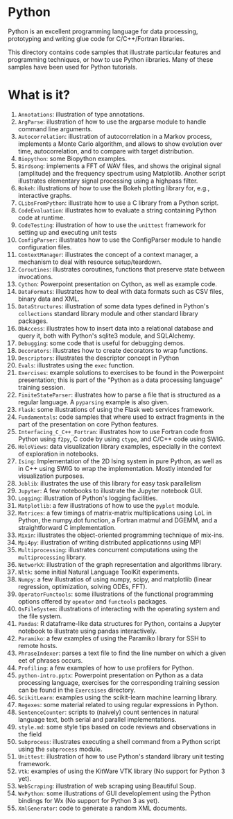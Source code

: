 # Python
Python is an excellent programming language for data processing,
prototyping and writing glue code for C/C++/Fortran libraries.

This directory contains code samples that illustrate particular features
and programming techniques, or how to use Python iibraries.  Many of
these samples have been used for Python tutorials.

# What is it?
1. `Annotations`: illustration of type annotations.
1. `ArgParse`: illustration of how to use the argparse module to handle
    command line arguments.
1. `Autocorrelation`: illustration of autocorrelation in a Markov process,
    implements a Monte Carlo algorithm, and allows to show evolution over
    time, autocorrelation, and to compare with target distribution.
1. `Biopython`: some Biopython examples.
1. `Birdsong`: implements a FFT of WAV files, and shows the original signal
    (amplitude) and the frequency spectrum using Matplotlib.  Another
    script illustrates elementary signal processing using a highpass
    filter.
1. `Bokeh`: illustrations of how to use the Bokeh plotting library for,
    e.g., interactive graphs.
1. `CLibsFromPython`: illustrate how to use a C library from a Python
    script.
1. `CodeEvaluation`: illustrates how to evaluate a string containing
    Python code at runtime.
1. `CodeTesting`: illustration of how to use the `unittest` framework for
    setting up and executing unit tests
1. `ConfigParser`: illustrates how to use the ConfigParser module to handle
    configuration files.
1. `ContextManager`: illustrates the concept of a context manager, a
    mechanism to deal with resource setup/teardown.
1. `Coroutines`: illustrates coroutines, functions that preserve state
    between invocations.
1. `Cython`: Powerpoint presentation on Cython, as well as example code.
1. `DataFormats`: illustrates how to deal with data formats such as CSV
    files, binary data and XML.
1. `DataStructures`: illustration of some data types defined in Python's
    `collections` standard library module and other standard library
    packages.
1. `DbAccess`: illustrates how to insert data into a relational database
    and query it, both with Python's sqlite3 module, and SQLAlchemy.
1. `Debugging`: some code that is useful for debugging demos.
1. `Decorators`: illustrates how to create decorators to wrap functions.
1. `Descriptors`: illustrates the descriptor concept in Python
1. `Evals`: illustrates using the `exec` function.
1. `Exercises`: example solutions to exercises to be found in the 
    Powerpoint presentation; this is part of the "Python as a data
    processing language" training session.
1. `FiniteStateParser`: illustrates how to parse a file that is structured
    as a regular language.  A `pyparsing` example is also given.
1. `Flask`: some illustrations of using the Flask web services framework.
1. `Fundamentals`: code samples that where used to extract fragments
    in the part of the presentation on core Python features.
1. `Interfacing_C_C++_Fortran`: illustrates how to use Fortran code
    from Python using `f2py`, C code by using `ctype`, and C/C++ code
    using SWIG.
1. `HoloViews`: data visualization library examples, especially in the
    context of exploration in notebooks.
1. `Ising`: Implementation of the 2D Ising system in pure Python, as well
    as in C++ using SWIG to wrap the implementation.  Mostly intended for
    visualization purposes.
1. `Joblib`: illustrates the use of this library for easy task parallelism
1. `Jupyter`: A few notebooks to illustrate the Jupyter notebook GUI.
1. `Logging`: illustration of Python's logging facilities.
1. `Matplotlib`: a few illustrations of how to use the `pyplot` module.
1. `Matrices`: a few timings of matrix-matrix multiplications using
    LoL in Python, the numpy.dot function, a Fortran matmul and DGEMM, and
    a straightforward C implementation.
1. `Mixin`: illustrates the object-oriented programming technique of
    mix-ins.
1. `Mpi4py`: illustration of writing distributed applicationns using MPI
1. `Multiprocessing`: illustrates concurrent computations using the
   `multiprocessing` library.
1. `NetworkX`: illustration of the graph representation and algorithms
    library.
1. `Nltk`: some initial Natural Language ToolKit experiments.
1. `Numpy`: a few illustratios of using numpy, scipy, and matplotlib
    (linear regression, optimization, solving ODEs, FFT).
1. `OperatorFunctools`: some illustrations of the functional programming
    options offered by `opeator` and `functools` packages.
1. `OsFileSystem`: illustrations of interacting with the operating system
    and the file system.
1. `Pandas`: R dataframe-like data structures for Python, contains a
    Jupyter notebook to illustrate using pandas interactively.
1. `Paramiko`: a few examples of using the Paramiko library for SSH
    to remote hosts.
1. `PhraseIndexer`: parses a text file to find the line number on which a
    given eet of phrases occurs.
1. `Profiling`: a few examples of how to use profilers for Python.
1. `python-intro.pptx`: Powerpoint presentation on Python as a data
    processing language, exercises for the corresponding training session
    can be found in the `Exercsises` directory.
1. `ScikitLearn`: examples using the scikit-learn machine learning
    library.
1. `Regexes`: some material related to using regular expressions in Python.
1. `SentenceCounter`: scripts to (naively) count sentences in natural
    language text, both serial and parallel implementations.
1. `style.md`: some style tips based on code reviews and observations in
    the field
1. `Subprocess`: illustrates executing a shell command from a Python script
    using the `subprocess` module.
1. `Unittest`: illustration of how to use Python's standard library
    unit testing framework.
1. `Vtk`: examples of using the KitWare VTK library (No support for Python
    3 yet).
1. `WebScraping`: illustration of web scraping using Beautiful Soup.
1. `WxPython`: some illustrations of GUI developlement using the Python
    bindings for Wx (No support for Python 3 as yet).
1. `XmlGenerator`: code to generate a random XML documents.
